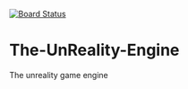 [![Board Status](https://dev.azure.com/TimothyBaalman/2772ed03-922a-4dda-a17f-a815ea144842/f15e5566-a803-49b9-887b-b27315ab7bad/_apis/work/boardbadge/7dc5ef2e-f5fd-4f99-be05-e74f7b4642c9)](https://dev.azure.com/TimothyBaalman/2772ed03-922a-4dda-a17f-a815ea144842/_boards/board/t/f15e5566-a803-49b9-887b-b27315ab7bad/Microsoft.RequirementCategory/)
# The-UnReality-Engine
The unreality game engine

